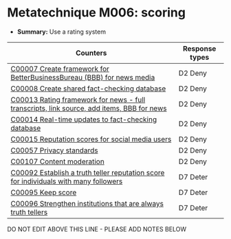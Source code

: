 # Metatechnique M006: scoring

* **Summary:** Use a rating system


| Counters | Response types |
| -------- | -------------- |
| [C00007 Create framework for BetterBusinessBureau (BBB) for news media](../counters/C00007.md) | D2 Deny |
| [C00008 Create shared fact-checking database](../counters/C00008.md) | D2 Deny |
| [C00013 Rating framework for news - full transcripts, link source, add items, BBB for news](../counters/C00013.md) | D2 Deny |
| [C00014 Real-time updates to fact-checking database](../counters/C00014.md) | D2 Deny |
| [C00015 Reputation scores for social media users](../counters/C00015.md) | D2 Deny |
| [C00057 Privacy standards](../counters/C00057.md) | D2 Deny |
| [C00107 Content moderation](../counters/C00107.md) | D2 Deny |
| [C00092 Establish a truth teller reputation score for individuals with many followers](../counters/C00092.md) | D7 Deter |
| [C00095 Keep score](../counters/C00095.md) | D7 Deter |
| [C00096 Strengthen institutions that are always truth tellers](../counters/C00096.md) | D7 Deter |



DO NOT EDIT ABOVE THIS LINE - PLEASE ADD NOTES BELOW